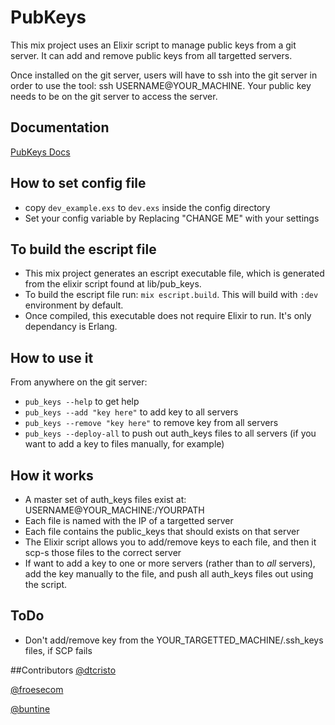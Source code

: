 # PubKeys

This mix project uses an Elixir script to manage public keys from a git server. It can add and remove public keys from all targetted servers.

Once installed on the git server, users will have to ssh into the git server in order to use the tool: ssh USERNAME@YOUR_MACHINE. Your public key needs to be on the git server to access the server.

## Documentation

[PubKeys Docs](http://hardhatdigital.github.io/pub_keys/PubKeys.Helper.html)

## How to set config file

- copy `dev_example.exs` to `dev.exs` inside the config directory
- Set your config variable by Replacing "CHANGE ME" with your settings

## To build the escript file

- This mix project generates an escript executable file, which is generated from the elixir script found at lib/pub_keys.
- To build the escript file run: `mix escript.build`. This will build with `:dev` environment by default.
- Once compiled, this executable does not require Elixir to run. It's only dependancy is Erlang.

## How to use it

From anywhere on the git server:

- `pub_keys --help` to get help
- `pub_keys --add "key here"` to add key to all servers
- `pub_keys --remove "key here"` to remove key from all servers
- `pub_keys --deploy-all` to push out auth_keys files to all servers (if you want to add a key to files manually, for example)

## How it works

- A master set of auth_keys files exist at: USERNAME@YOUR_MACHINE:/YOURPATH
- Each file is named with the IP of a targetted server
- Each file contains the public_keys that should exists on that server
- The Elixir script allows you to add/remove keys to each file, and then it scp-s those files to the correct server
- If want to add a key to one or more servers (rather than to *all* servers), add the key manually to the file, and push all auth_keys files out using the script.

## ToDo
- Don't add/remove key from the YOUR_TARGETTED_MACHINE/.ssh_keys files, if SCP fails

##Contributors
[@dtcristo](https://github.com/dtcristo)

[@froesecom](https://github.com/froesecom)

[@buntine](https://github.com/buntine)

